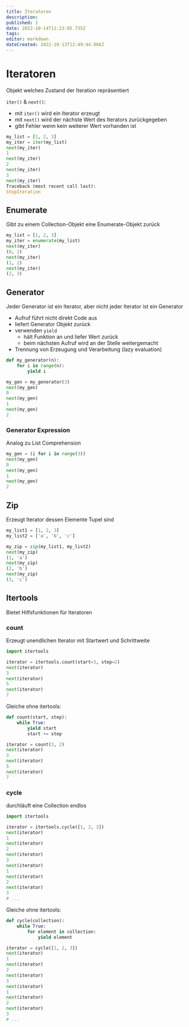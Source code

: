 ```yaml
---
title: Iteratoren
description: 
published: 1
date: 2022-10-14T11:23:05.735Z
tags: 
editor: markdown
dateCreated: 2022-10-13T12:49:44.966Z
---
```


# Iteratoren
Objekt welches Zustand der Iteration repräsentiert 

`iter()` & `next()`:
- mit `iter()` wird ein Iterator erzeugt
- mit `next()` wird der nächste Wert des Iterators zurückgegeben
- gibt Fehler wenn kein weiterer Wert vorhanden ist

```python
my_list = [1, 2, 3]
my_iter = iter(my_list)
next(my_iter)
1
next(my_iter)
2
next(my_iter)
3
next(my_iter)
Traceback (most recent call last):
StopIteration
```

## Enumerate
Gibt zu einem Collection-Objekt eine Enumerate-Objekt zurück


```python
my_list = [1, 2, 3]
my_iter = enumerate(my_list)
next(my_iter)
(0, 1)
next(my_iter)
(1, 2)
next(my_iter)
(2, 3)
```

## Generator
Jeder Generator ist ein Iterator, aber nicht jeder Iterator ist ein Generator
- Aufruf führt nicht direkt Code aus
- liefert Generator Objekt zurück
- verwenden `yield` 
    - hält Funktion an und liefer Wert zurück
    - beim nächsten Aufruf wird an der Stelle weitergemacht
- Trennung von Erzeugung und Verarbeitung (lazy evaluation)

```python
def my_generator(n):
    for i in range(n):
        yield i

my_gen = my_generator(3)
next(my_gen)
0
next(my_gen)
1
next(my_gen)
2
```



### Generator Expression
Analog zu List Comprehension  

```python
my_gen = (i for i in range(3))
next(my_gen)
0
next(my_gen)
1
next(my_gen)
2
```	

## Zip
Erzeugt Iterator dessen Elemente Tupel sind

```python
my_list1 = [1, 2, 3]
my_list2 = ['a', 'b', 'c']

my_zip = zip(my_list1, my_list2)
next(my_zip)
(1, 'a')
next(my_zip)
(2, 'b')
next(my_zip)
(3, 'c')
```

## Itertools
Bietet Hilfsfunktionen für Iteratoren

### count
Erzeugt unendlichen Iterator mit Startwert und Schrittweite

```python
import itertools

iterator = itertools.count(start=3, step=2)
next(iterator)
3
next(iterator)
5
next(iterator)
7
```

Gleiche ohne itertools:

```python
def count(start, step):
    while True:
        yield start
        start += step

iterator = count(3, 2)
next(iterator)
3
next(iterator)
5
next(iterator)
7
```

### cycle
durchläuft eine Collection endlos

```python
import itertools

iterator = itertools.cycle([1, 2, 3])
next(iterator)
1
next(iterator)
2
next(iterator)
3
next(iterator)
1
next(iterator)
2
next(iterator)
3
# ...
```

Gleiche ohne itertools:

```python
def cycle(collection):
    while True:
        for element in collection:
            yield element

iterator = cycle([1, 2, 3])
next(iterator)
1
next(iterator)
2
next(iterator)
3
next(iterator)
1
next(iterator)
2
next(iterator)
3
# ...
```

